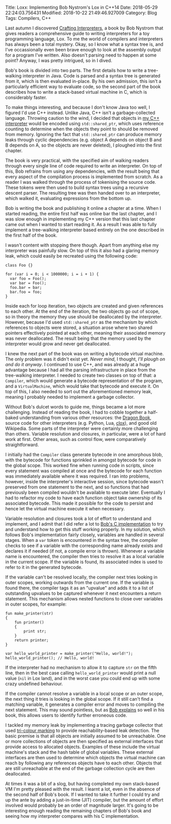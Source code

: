Title: Loxx: Implementing Bob Nystrom's Lox in C++14
Date: 2018-05-29 22:24:03.756431
Modified: 2018-10-22 21:49:46.927009
Category: Blog
Tags: Compilers, C++

Last autumn I discovered [Crafting
Interpreters](https://craftinginterpreters.com), a book by Bob Nystrom that gives readers a comprehensive guide to writing interpreters for a toy programming language, Lox. To me the world of compilers and interpreters has always been a total mystery. Okay, so I know what a syntax tree is, and I've occassionally even been brave enough to look at the assembly output for a program I've written. Also doesn't parsing need to happen at some point? Anyway, I was pretty intrigued, so in I dived.

Bob's book is divided into two parts. The first details how to write a tree-walking interpreter in Java. Code is parsed and a syntax tree is generated from it, which is then evaluated in-place. By his own admission, this isn't a particularly efficient way to evaluate code, so the second part of the book describes how to write a stack-based virtual machine in C, which is considerably faster.

To make things interesting, and because I don't know Java too well, I figured I'd use C++ instead. Unlike Java, C++ isn't a garbage-collected language. Throwing caution to the wind, I decided that objects in [my C++ interpreter](https://github.com/mspraggs/loxx) would be encoded using `std::shared_ptr`, which uses reference counting to determine when the objects they point to should be removed from memory. Ignoring the fact that `std::shared_ptr` can produce memory leaks through cyclic dependencies (e.g. object A depends on object B and B depends on A, so the objects are never deleted), I ploughed into the first chapter.

The book is very practical, with the specified aim of walking readers through every single line of code required to write an interpreter. On top of this, Bob refrains from using any dependencies, with the result being that every aspect of the compilation process is implemented from scratch. As a reader I was walked through the process of tokenising the source code. These tokens were then used to build syntax trees using a recursive descent parser. The resulting tree was then handed over to an interpreter, which walked it, evaluating expressions from the bottom up.

Bob is writing the book and publishing it online a chapter at a time. When I started reading, the entire first half was online bar the last chapter, and I was slow enough in implementing my C++ version that this last chapter came out when I wanted to start reading it. As a result I was able to fully implement a tree-walking interpreter based entirely on the one described in the first half of the book.

I wasn't content with stopping there though. Apart from anything else my interpreter was painfully slow. On top of this it also had a glaring memory leak, which could easily be recreated using the following code:

    class Foo {}
    
    for (var i = 0; i < 1000000; i = i + 1) {
      var foo = Foo();
      var bar = Foo();
      foo.bar = bar;
      bar.foo = foo;
    }

Inside each for loop iteration, two objects are created and given references to each other. At the end of the iteration, the two objects go out of scope, so in theory the memory they use should be deallocated by the interpreter. However, because I'd used `std::shared_ptr` as the mechanism by which references to objects were stored, a situation arose where two shared pointers effectively pointed at each other, meaning their associated memory was never deallocated. The result being that the memory used by the interpreter would grow and never get deallocated.

I knew the next part of the book was on writing a bytecode virtual machine. The only problem was it didn't exist yet. *Never mind*, I thought, *I'll plough on and do it anyway*. I continued to use C++, and was already at a huge advantage because I had all the parsing infrastructure in place from the tree-walking interpreter. I needed to create two classes on top of that: a `Compiler`, which would generate a bytecode representation of the program, and a `VirtualMachine`, which would take that bytecode and execute it. On top of this, I also needed to sort out the aforementioned memory leak, meaning I probably needed to implement a garbage collector.

Without Bob's dulcet words to guide me, things became a lot more challenging. Instead of reading the book, I had to cobble together a half-baked understanding from various other resources: the [Dragon Book](https://en.wikipedia.org/wiki/Compilers:_Principles,_Techniques,_and_Tools), source code for other interpreters (e.g. Python, Lua, [clox](https://github.com/munificent/craftinginterpreters/tree/master/c)), and good old Wikipedia. Some parts of the interpreter were certainly more challenging than others. Variable resolution and closures, in particular, were a lot of hard work at first. Other areas, such as control flow, were comparatively straightforward.

I initially had the `Compiler` class generate bytecode in one amorphous blob, with the bytecode for functions sprinkled in amongst bytecode for code in the global scope. This worked fine when running code in scripts, since every statement was compiled at once and the bytecode for each function was immediately available where it was required. I ran into problems, however, inside the interpreter's interactive session, since bytecode wasn't preserved from one statement to the next, and so functions that had previously been compiled wouldn't be available to execute later. Eventually I had to refactor my code to have each function object take ownership of its associated bytecode. This made it possible for the code to persist and hence let the virtual machine execute it when necessary.

Variable resolution and closures took a lot of effort to understand and implement, and I admit that I did refer a lot to [Bob's C implementation](https://github.com/munificent/craftinginterpreters/tree/master/c) to try and understand how to get this stuff working properly. In my solution, which follows Bob's implementation fairly closely, variables are handled in several stages. When a `var` token is encountered in the syntax tree, the compiler checks to see if a variable with the corresponding name already exists and declares it if needed (if not, a compile error is thrown). Whenever a variable name is encountered, the compiler then tries to resolve it as a local variable in the current scope. If the variable is found, its associated index is used to refer to it in the generated bytecode.

If the variable can't be resolved locally, the compiler next tries looking in outer scopes, working outwards from the current one. If the variable is found there, the compiler tags it as an "upvalue" and adds it to a list of outstanding upvalues to be captured whenever it next encounters a return statement. This mechanism allows nested functions to close over variables in outer scopes, for example:

    fun make_printer(str)
    {
        fun printer()
        {
            print str;
        }
        return printer;
    }
    
    var hello_world_printer = make_printer("Hello, world!");
    hello_world_printer(); // Hello, world!

If the interpreter had no mechanism to allow it to capture `str` on the fifth line, then in the best case calling `hello_world_printer` would print a null value (`nil` in Lox land), and in the worst case you could end up with some crazy undefined behaviour.

If the compiler cannot resolve a variable in a local scope or an outer scope, the next thing it tries is looking in the global scope. If it still can't find a matching variable, it generates a compiler error and moves to compiling the next statement. This may sound pointless, but as [Bob explains](http://craftinginterpreters.com/parsing-expressions.html#syntax-errors) so well in his book, this allows users to identify further erroneous code.

I tackled my memory leak by implementing a tracing garbage collector that used [tri-colour marking](https://en.wikipedia.org/wiki/Tracing_garbage_collection#Tri-color_marking) to provide reachability-based leak detection. The basic premise is that all objects are initially assumed to be unreachable. One or more collections of objects are then specified as external interfaces that provide access to allocated objects. Examples of these include the virtual machine's stack and the hash table of global variables. These external interfaces are then used to determine which objects the virtual machine can reach by following any references objects have to each other. Objects that are still unreachable at the end of the garbage collection cycle are then deallocated.

At times it was a bit of a slog, but having completed my own stack-based VM I'm pretty pleased with the result. I learnt a lot, even in the absence of the second half of Bob's book. If I wanted to take it further I could try and up the ante by adding a just-in-time (JIT) compiler, but the amount of effort involved would probably be an order of magnitude larger. It's going to be interesting enough reading the remaining chapters of Bob's book and seeing how my interpreter compares with his C implementation.

